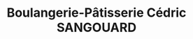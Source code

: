 ---
title: "Boulangerie-Pâtisserie Cédric SANGOUARD"
url: /villefranche-sur-saone/boulangerie-patisserie-cedric-sangouard/
shop: boulangerie
---